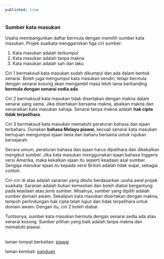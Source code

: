 ```yaml
---
published: true
---
```


### Sumber kata masukan

Usaha membangunkan daftar bermula dengan memilih sumber kata
masukan. Projek suaikata menggariskan tiga ciri sumber:

1. Kata masukan adalah terkumpul
2. Kata masukan adalah tanpa makna
3. Kata masukan adalah sah dan laku

Ciri 1 bermaksud kata masukan sudah dikumpul dan ada dalam
bentuk senarai. Boleh juga mengumpul kata masukan sendiri,
tetapi bermula dengan senarai kosong akan mengambil masa
lebih lama berbanding **bermula dengan senarai sedia ada**.

Ciri 2 bermaksud kata masukan tidak disertakan dengan makna
dalam senarai yang sama. Jika disertakan bersama makna,
abaikan makna dan senaraikan kata masukan sahaja. Senarai
tanpa makna adalah **hak cipta tidak terpelihara**.

Ciri 3 bermaksud kata masukan mematuhi peraturan bahasa dan
ejaan terbaharu. Gunakan **bahasa Melayu piawai**, kecuali
senarai kata masukan bertujuan mengumpul ejaan lama dan
baharu bersama untuk rujukan bersejarah.

Secara umum, peraturan bahasa dan ejaan harus dipelihara dan
dikekalkan mengikut sumber. Jika kata masukan menggunakan
ejaan bahasa Inggeris versi Amerika, maka kekalkan ejaan itu
seperti keadaan asal sumber. Sengaja menukar ejaan itu
kepada versi British adalah tidak wajar, sebagai contoh.

Ciri-ciri di atas adalah saranan yang ditulis berdasarkan
usaha awal projek suaikata. Saranan adalah bukan kemestian
dan boleh diabai bergantung pada keadaan atau jenis sumber.
Misalnya, sumber yang dipilih adalah sumber domain awam.
Sekalipun kata masukan disertakan dengan makna, tempoh
perlindungan hak cipta telah luput dan tidak terpelihara
untuk domain awam. Dengan itu, ciri 2 boleh diabai.

Tuntasnya, sumber kata masukan bermula dengan senarai sedia
ada atau senarai kosong. Sumber pilihan yang baik adalah
tanpa makna dan mematuhi piawai.

&nbsp;  
laman lompat berkaitan: [piawai][1]

laman kembali: [panduan][0]

  [0]: ../index.md
  [1]: ../ruj/piawai.md
